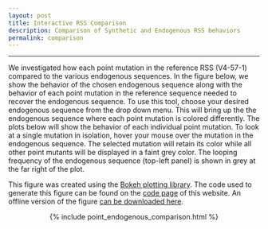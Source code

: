 ```yaml
---
layout: post
title: Interactive RSS Comparison 
description: Comparison of Synthetic and Endogenous RSS behaviors
permalink: comparison
---
```


---

We investigated how each point mutation in the reference RSS (V4-57-1) compared
to the various endogenous sequences. In the figure below, we show the behavior
of the chosen endogenous sequence along with the behavior of each point mutation
in the reference sequence needed to recover the endogenous sequence. To use this
tool, choose your desired endogenous sequence from the drop down menu. This will
bring up the the endogenous sequence where each point mutation is colored
differently. The plots below will show the behavior of each individual point
mutation. To look at a single mutation in isolation, hover your mouse over the
mutation in the endogenous sequence. The selected mutation will retain its color
while all other point mutants will be displayed in a faint grey color. The
looping frequency of the endogenous sequence (top-left panel) is shown in grey
at the far right of the plot. 

This figure was created using the [Bokeh plotting
library](http://bokeh.pydata.org). The code used to generate this figure can
be found on the [code page]({{site.baseurl}}/code/) of this website. An offline version of the figure [can be downloaded here]({{site.baseurl}}/figures/point_endogenous_comparison.html).

<center>

{% include point_endogenous_comparison.html %}

</center>
